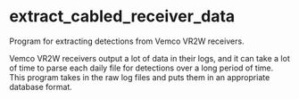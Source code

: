 # extract_cabled_receiver_data
Program for extracting detections from Vemco VR2W receivers.

Vemco VR2W receivers output a lot of data in their logs, and it can take a lot of time to parse each daily file
for detections over a long period of time. This program takes in the raw log files and puts them in an appropriate
database format.
